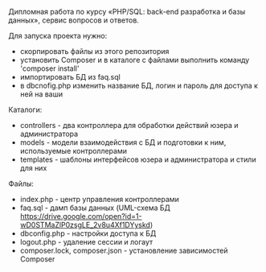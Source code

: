 Дипломная работа по курсу «PHP/SQL: back-end разработка и базы данных», сервис вопросов и ответов.

Для запуска проекта нужно: 
- скорпировать файлы из этого репозитория
- установить Composer и в каталоге с файлами выполнить команду 'composer install' 
- импортировать БД из faq.sql
- в dbcnofig.php изменить название БД, логин и пароль для доступа к ней на ваши

Каталоги:
- controllers - два контроллера для обработки действий юзера и администратора
- models - модели взаимодействия с БД и подготовки к ним, используемые контроллерами
- templates - шаблоны интерфейсов юзера и администратора и стили для них

Файлы:
- index.php - центр управления контроллерами
- faq.sql - дамп базы данных (UML-схема БД https://drive.google.com/open?id=1-wD0STMaZlP0zsgLE_2v8u4Xf1DYyskd)
- dbconfig.php - настройки доступа к БД
- logout.php - удаление сессии и логаут
- composer.lock, composer.json - установление зависимостей Composer
